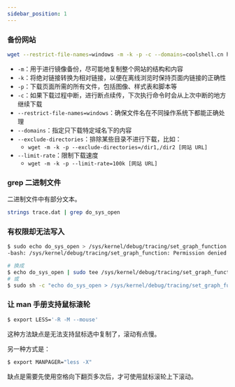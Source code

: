 ```yaml
---
sidebar_position: 1
---
```


### 备份网站

```bash
wget --restrict-file-names=windows -m -k -p -c --domains=coolshell.cn https://coolshell.cn/
```

- `-m`：用于进行镜像备份，尽可能地复制整个网站的结构和内容
- `-k`：将绝对链接转换为相对链接，以便在离线浏览时保持页面内链接的正确性
- `-p`：下载页面所需的所有文件，包括图像、样式表和脚本等
- `-c`：如果下载过程中断，进行断点续传，下次执行命令时会从上次中断的地方继续下载
- `--restrict-file-names=windows`：确保文件名在不同操作系统下都能正确处理
- `--domains`：指定只下载特定域名下的内容
- `--exclude-directories`：排除某些目录不进行下载，比如：
  - `wget -m -k -p --exclude-directories=/dir1,/dir2 [网站 URL]`
- `--limit-rate`：限制下载速度
  - `wget -m -k -p --limit-rate=100k [网站 URL]`

### grep 二进制文件

二进制文件中有部分文本。

```bash
strings trace.dat | grep do_sys_open 
```

### 有权限却无法写入

```bash
$ sudo echo do_sys_open > /sys/kernel/debug/tracing/set_graph_function
-bash: /sys/kernel/debug/tracing/set_graph_function: Permission denied

# 换成
$ echo do_sys_open | sudo tee /sys/kernel/debug/tracing/set_graph_function
# 或
$ sudo sh -c "echo do_sys_open > /sys/kernel/debug/tracing/set_graph_function"
```

### 让 man 手册支持鼠标滚轮
```bash
$ export LESS='-R -M --mouse'
```
这种方法缺点是无法支持鼠标选中复制了，滚动有点慢。

另一种方式是：
```bash
$ export MANPAGER="less -X"
```
缺点是需要先使用空格向下翻页多次后，才可使用鼠标滚轮上下滚动。